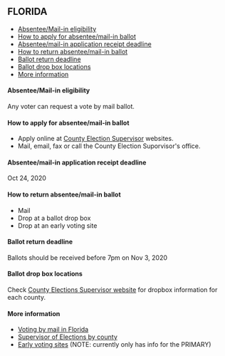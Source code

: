 ## FLORIDA

* [Absentee/Mail-in eligibility](#absenteemail-in-eligibility)
* [How to apply for absentee/mail-in ballot](#how-to-apply-for-absenteemail-in-ballot)
* [Absentee/mail-in application receipt deadline](#absenteemail-in-application-receipt-deadline)
* [How to return absentee/mail-in ballot](#how-to-return-absenteemail-in-ballot)
* [Ballot return deadline](#ballot-return-deadline)
* [Ballot drop box locations](#ballot-drop-box-locations)
* [More information](#more-information)


#### Absentee/Mail-in eligibility
Any voter can request a vote by mail ballot.


#### How to apply for absentee/mail-in ballot
* Apply online at [County Election Supervisor](https://dos.elections.myflorida.com/supervisors/) websites. 
* Mail, email, fax or call the County Election Suporvisor's office.


#### Absentee/mail-in application receipt deadline
Oct 24, 2020


#### How to return absentee/mail-in ballot
* Mail
* Drop at a ballot drop box
* Drop at an early voting site


#### Ballot return deadline
Ballots should be received before 7pm on Nov 3, 2020

#### Ballot drop box locations
Check [County Elections Supervisor website](https://dos.elections.myflorida.com/supervisors/) for dropbox information for each county.

#### More information
* [Voting by mail in Florida](https://dos.myflorida.com/elections/for-voters/voting/vote-by-mail/)
* [Supervisor of Elections by county](https://dos.elections.myflorida.com/supervisors/)
* [Early voting sites](https://dos.myflorida.com/elections/for-voters/voting/early-voting/) (NOTE: currently only has info for the PRIMARY)
